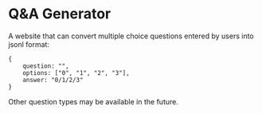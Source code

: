 # Q&A Generator

A website that can convert multiple choice questions entered by users into jsonl format:

```jsonl
{
    question: "",
    options: ["0", "1", "2", "3"],
    answer: "0/1/2/3"
}
```

Other question types may be available in the future.